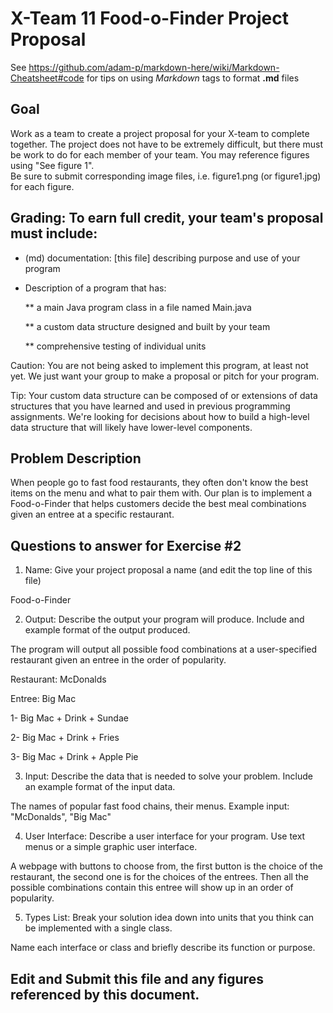 # X-Team 11 Food-o-Finder Project Proposal

See https://github.com/adam-p/markdown-here/wiki/Markdown-Cheatsheet#code for tips on using *Markdown* tags to format __.md__ files

## Goal

Work as a team to create a project proposal for your X-team to complete together.
The project does not have to be extremely difficult,
but there must be work to do for each member of your team.
You may reference figures using "See figure 1".  
Be sure to submit corresponding image files, i.e. figure1.png (or figure1.jpg) for each figure.

## Grading: To earn full credit, your team's proposal must include:

* (md) documentation: [this file] describing purpose and use of your program

* Description of a program that has:

  ** a main Java program class in a file named Main.java
  
  ** a custom data structure designed and built by your team
  
  ** comprehensive testing of individual units
  
 Caution: You are not being asked to implement this program, at least not yet. 
 We just want your group to make a proposal or pitch for your program.
 
 Tip: Your custom data structure can be composed of or extensions of data structures that you have learned and used in previous programming assignments.  We're looking for decisions about how to build a high-level data structure that will likely have lower-level components.

## Problem Description

When people go to fast food restaurants, they often don't know the best items on the menu and what to pair them with. Our plan is to implement a Food-o-Finder that helps customers decide the best meal combinations given an entree at a specific restaurant.

## Questions to answer for Exercise #2

1. Name: Give your project proposal a name (and edit the top line of this file)

Food-o-Finder

2. Output: Describe the output your program will produce.  Include and example format of the output produced.

The program will output all possible food combinations at a user-specified restaurant given an entree in the order of popularity. 

Restaurant: McDonalds

Entree: Big Mac

1- Big Mac + Drink + Sundae

2- Big Mac + Drink + Fries

3- Big Mac + Drink + Apple Pie

3. Input: Describe the data that is needed to solve your problem. Include an example format of the input data.

The names of popular fast food chains, their menus. 
Example input: "McDonalds", "Big Mac"

4. User Interface: Describe a user interface for your program.  Use text menus or a simple graphic user interface.

A webpage with buttons to choose from, the first button is the choice of the restaurant, the second one is for the choices of the entrees. Then all the possible combinations contain this entree will show up in an order of popularity.

5. Types List: Break your solution idea down into units that you think can be implemented with a single class.



Name each interface or class and briefly describe its function or purpose.


## Edit and Submit this file and any figures referenced by this document.

